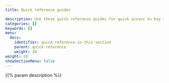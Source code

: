 ```yaml
---
title: Quick reference guides

description: Use these quick reference guides for quick access to key information.
categories: []
keywords: []
menu:
  docs:
    identifier: quick-reference-in-this-section
    parent: quick-reference
    weight: 10
weight: 10
showSectionMenu: false
---
```


{{% param description %}}
